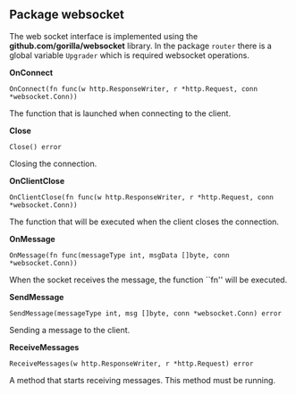 ## Package websocket
The web socket interface is implemented using the __github.com/gorilla/websocket__ library.
In the package ``router`` there is a global variable ``Upgrader`` which is required 
websocket operations.

__OnConnect__
```
OnConnect(fn func(w http.ResponseWriter, r *http.Request, conn *websocket.Conn))
```
The function that is launched when connecting to the client.

__Close__
```
Close() error
```
Closing the connection.

__OnClientClose__
```
OnClientClose(fn func(w http.ResponseWriter, r *http.Request, conn *websocket.Conn))
```
The function that will be executed when the client closes the connection.

__OnMessage__
```
OnMessage(fn func(messageType int, msgData []byte, conn *websocket.Conn))
```
When the socket receives the message, the function ``fn'' will be executed.

__SendMessage__
```
SendMessage(messageType int, msg []byte, conn *websocket.Conn) error
```
Sending a message to the client.

__ReceiveMessages__
```
ReceiveMessages(w http.ResponseWriter, r *http.Request) error
```
A method that starts receiving messages. This method must be running.